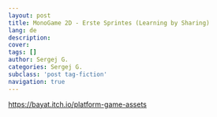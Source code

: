 ```yaml
---
layout: post
title: MonoGame 2D - Erste Sprintes (Learning by Sharing)
lang: de
description: 
cover: 
tags: []
author: Sergej G.
categories: Sergej G.
subclass: 'post tag-fiction'
navigation: true
---
```


https://bayat.itch.io/platform-game-assets